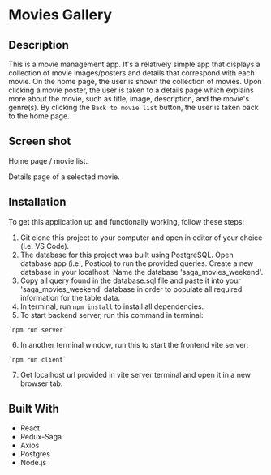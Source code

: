 # Movies Gallery


## Description

This is a movie management app. It's a relatively simple app that displays a collection of movie images/posters and details that correspond with each movie. On the home page, the user is shown the collection of movies. Upon clicking a movie poster, the user is taken to a details page which explains more about the movie, such as title, image, description, and the movie's genre(s). By clicking the `Back to movie list` button, the user is taken back to the home page.

## Screen shot
Home page / movie list.


Details page of a selected movie.



## Installation
To get this application up and functionally working, follow these steps:

1. Git clone this project to your computer and open in editor of your choice (i.e. VS Code).
2. The database for this project was built using PostgreSQL. Open database app (i.e., Postico) to run the provided queries. Create a new database in your localhost. Name the database 'saga_movies_weekend'.
3. Copy all query found in the database.sql file and paste it into your 'saga_movies_weekend' database in order to populate all required information for the table data.
4. In terminal, run `npm install` to install all dependencies.
5. To start backend server, run this command in terminal:
```shell
`npm run server`
```
6. In another terminal window, run this to start the frontend vite server:
```shell
`npm run client` 
```
7. Get localhost url provided in vite server terminal and open it in a new browser tab.

## Built With

- React
- Redux-Saga
- Axios
- Postgres
- Node.js
